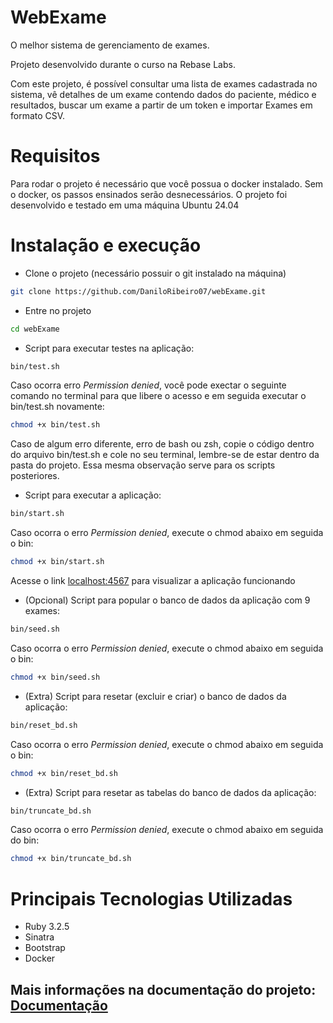 # WebExame

O melhor sistema de gerenciamento de exames. 

Projeto desenvolvido durante o curso na Rebase Labs.

Com este projeto, é possível consultar uma lista de exames cadastrada no sistema, vê detalhes de um exame contendo dados do paciente, médico e resultados, buscar um exame a partir de um token e importar Exames em formato CSV.

# Requisitos

Para rodar o projeto é necessário que você possua o docker instalado.
Sem o docker, os passos ensinados serão desnecessários.
O projeto foi desenvolvido e testado em uma máquina Ubuntu 24.04

# Instalação e execução

- Clone o projeto (necessário possuir o git instalado na máquina)

```sh
git clone https://github.com/DaniloRibeiro07/webExame.git
```

- Entre no projeto

```sh
cd webExame
```

- Script para executar testes na aplicação:

```sh
bin/test.sh
```
Caso ocorra erro _Permission denied_, você pode exectar o seguinte comando no terminal para que libere o acesso e em seguida executar o bin/test.sh novamente:

```sh
chmod +x bin/test.sh
```

Caso de algum erro diferente, erro de bash ou zsh, copie o código dentro do arquivo bin/test.sh e cole no seu terminal, lembre-se de estar dentro da pasta do projeto. Essa mesma observação serve para os scripts posteriores.

- Script para executar a aplicação:

```sh
bin/start.sh
```

Caso ocorra o erro _Permission denied_, execute o chmod abaixo em seguida o bin:

```sh
chmod +x bin/start.sh
```

Acesse o link [localhost:4567](http://localhost:4567) para visualizar a aplicação funcionando

- (Opcional) Script para popular o banco de dados da aplicação com 9 exames:

```sh
bin/seed.sh
```

Caso ocorra o erro _Permission denied_, execute o chmod abaixo em seguida o bin:

```sh
chmod +x bin/seed.sh
```

- (Extra) Script para resetar (excluir e criar) o banco de dados da aplicação:

```sh
bin/reset_bd.sh
```

Caso ocorra o erro _Permission denied_, execute o chmod abaixo em seguida o bin:
```sh
chmod +x bin/reset_bd.sh
```

- (Extra) Script para resetar as tabelas do banco de dados da aplicação:

```sh
bin/truncate_bd.sh
```

Caso ocorra o erro _Permission denied_, execute o chmod abaixo em seguida do bin:
```sh
chmod +x bin/truncate_bd.sh
```

# Principais Tecnologias Utilizadas

- Ruby 3.2.5
- Sinatra
- Bootstrap
- Docker

## Mais informações na documentação do projeto: [Documentação](https://github.com/DaniloRibeiro07/webExame/wiki) 
